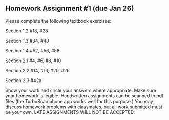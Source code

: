 ## Homework Assignment #1 (due Jan 26)

Please complete the following textbook exercises:  

Section 1.2 #18, #28  

Section 1.3 #34, #40  

Section 1.4 #52, #56, #58

Section 2.1 #4, #6, #8, #10

Section 2.2 #14, #16, #20, #26

Section 2.3 #42a

Show your work and circle your answers where appropriate. Make sure your homework is legible. Handwritten assignments can be scanned to pdf files (the TurboScan phone app works well for this purpose.) You may discuss homework problems with classmates, but all work submitted must be your own. LATE ASSIGNMENTS WILL NOT BE ACCEPTED.
